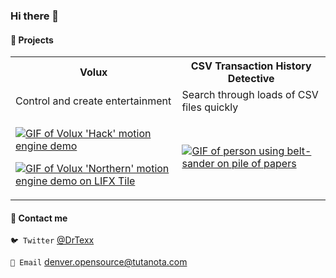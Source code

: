 ### Hi there 👋

#### 🤖 Projects

<table>
  <tr>
    <th>Volux</th>
    <th>CSV Transaction History Detective</th>
  </tr>
  <tr>
    <td>Control and create entertainment</td>
    <td>Search through loads of CSV files quickly</td>
  </tr>
  <tr>
    <td>

[![GIF of Volux 'Hack' motion engine demo](https://i.imgur.com/08MaUYg.gif)](https://gitlab.com/volux/volux)

[![GIF of Volux 'Northern' motion engine demo on LIFX Tile](https://i.imgur.com/39QAfUc.gif)](https://gitlab.com/volux/volux)
    </td>
    <td>
        [![GIF of person using belt-sander on pile of papers](https://i.imgur.com/UQtyomQ.gif)](https://gitlab.com/DrTexx/csv-transaction-history-detective)
    </td>
  </tr>
</table>

#### 🌱 Contact me

`🐦 Twitter` [@DrTexx](https://twitter.com/DrTexx)

`📨 Email` [denver.opensource@tutanota.com](mailto:denver.opensource@tutanota.com)

<!--
**DrTexx/DrTexx** is a ✨ _special_ ✨ repository because its `README.md` (this file) appears on your GitHub profile.

Here are some ideas to get you started:

- 🔭 I’m currently working on ...
- 🌱 I’m currently learning ...
- 👯 I’m looking to collaborate on ...
- 🤔 I’m looking for help with ...
- 💬 Ask me about ...
- 📫 How to reach me: ...
- 😄 Pronouns: ...
- ⚡ Fun fact: ...
-->
